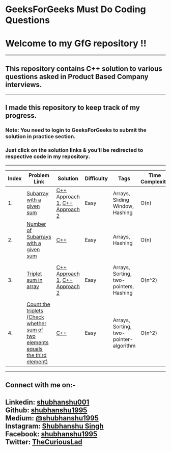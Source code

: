 GeeksForGeeks Must Do Coding Questions
======================================
# Welcome to my GfG repository !!
---
## This repository contains C++ solution to various questions asked in Product Based Company interviews.
---
## I made this repository to keep track of my progress.

### **Note:** You need to login to GeeksForGeeks to submit the solution in practice section.

### Just click on the solution links & you'll be redirected to respective code in my repository.
---
| Index | Problem Link | Solution | Difficulty | Tags | Time Complexity | Space Complexity |
|---| ----- | -------- | ---------- | -------------- | -----------------------|-------------------|
|1.|[Subarray with a given sum](https://practice.geeksforgeeks.org/problems/subarray-with-given-sum/0) | [C++ Approach 1](./Arrays/SubarrayWithGivenSum/cpp/SubarrayWithGivenSumApproach1.cpp), [C++ Approach 2](./Arrays/SubarrayWithGivenSum/cpp/SubarrayWithGivenSumApproach2.cpp)|Easy|Arrays, Sliding Window, Hashing| O(n) | O(1) using sliding window, O(n) using hashing|
|2.|[Number of Subarrays with a given sum](https://practice.geeksforgeeks.org/problems/subarray-range-with-given-sum/0) | [C++](./Arrays/NumberOfSubarraysWithGivenSum/cpp/NumberOfSubarraysWithGivenSum.cpp)|Easy|Arrays, Hashing| O(n) | O(n) | 
|3.|[Triplet sum in array](https://practice.geeksforgeeks.org/problems/triplet-sum-in-array/0) | [C++ Approach 1](./Arrays/TripletSumInArray/cpp/TripletSumInArrayApproach1.cpp), [C++ Approach 2](./Arrays/TripletSumInArray/cpp/TripletSumInArrayApproach2.cpp)|Easy|Arrays, Sorting, two-pointers, Hashing| O(n^2) | O(1) using two-pointer-algorithm, O(n) using hashing|
|4.|[Count the triplets (Check whether sum of two elements equals the third element)](https://practice.geeksforgeeks.org/problems/count-the-triplets/0) | [C++](./Arrays/CountTheTriplets/cpp/CountTheTriplets.cpp)|Easy|Arrays, Sorting, two-pointer-algorithm| O(n^2) | O(1) |






---
## Connect with me on:-
**Linkedin:** [shubhanshu001](https://www.linkedin.com/in/shubhanshu001/) <br />
**Github:** [shubhanshu1995](https://github.com/shubhanshu1995) <br />
**Medium:** [@shubhanshu1995](https://medium.com/@shubhanshu1995) <br />
**Instagram:** [Shubhanshu Singh](https://www.instagram.com/shubhanshu._.singh/) <br />
**Facebook:** [shubhanshu1995](https://www.facebook.com/shubhanshu1995) <br />
**Twitter:** [TheCuriousLad](https://twitter.com/TheCuriousLad) <br />
---

